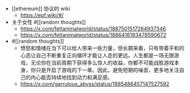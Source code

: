 - [[ethereum]] 协议的 wiki
	- https://epf.wiki/#/
- 关于女性 #[[random thoughts]]
	- https://x.com/feltanimalworld/status/1887501517264937346
	- https://x.com/feltanimalworld/status/1886416193478590672
- #[[random thoughts]]
	- 愤怒和情绪在当下可以给人带来一些力量，但长期来看，只有带着平和的心态让自己不断重复正向循环才能让人走的更远。人生都是一场无限游戏，无论你在当前周期下获得多么惊人的收益，你都不可能战胜游戏本身，你只是开启了游戏的下一章。因此，避免短期的噪音，更多地关注自己的内心能否持续地找到动力和满足感。
	- https://x.com/garrulous_abyss/status/1885486457147527592